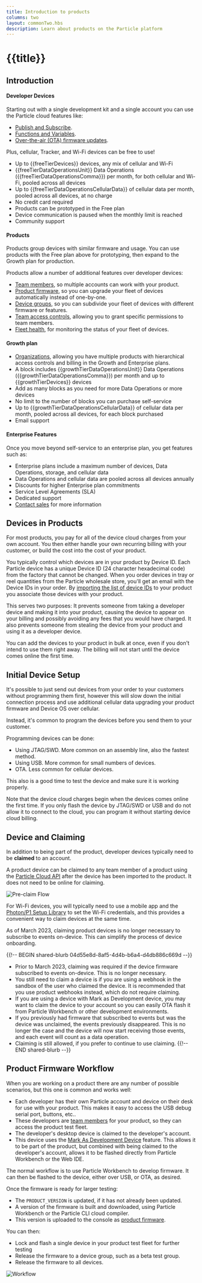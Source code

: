 ```yaml
---
title: Introduction to products
columns: two
layout: commonTwo.hbs
description: Learn about products on the Particle platform
---
```


# {{title}}


## Introduction

#### Developer Devices

Starting out with a single development kit and a single account you can use the Particle cloud features like:

- [Publish and Subscribe](/getting-started/device-os/introduction-to-device-os/#particle-publish).
- [Functions and Variables](/getting-started/device-os/introduction-to-device-os/#particle-function).
- [Over-the-air (OTA) firmware updates](/getting-started/cloud/ota-updates/).

Plus, cellular, Tracker, and Wi-Fi devices can be free to use!

- Up to {{freeTierDevices}} devices, any mix of cellular and Wi-Fi
- {{freeTierDataOperationsUnit}} Data Operations ({{freeTierDataOperationsComma}}) per month, for both cellular and Wi-Fi, pooled across all devices
- Up to {{freeTierDataOperationsCellularData}} of cellular data per month, pooled across all devices, at no charge
- No credit card required
- Products can be prototyped in the Free plan
- Device communication is paused when the monthly limit is reached
- Community support


#### Products

Products group devices with similar firmware and usage. You can use products with the Free plan above for prototyping, then expand to the Growth plan for production.

Products allow a number of additional features over developer devices:

- [Team members](/getting-started/console/console/#adding-team-members), so multiple accounts can work with your product.
- [Product firmware](/getting-started/console/console/#rollout-firmware), so you can upgrade your fleet of devices automatically instead of one-by-one.
- [Device groups](/getting-started/console/device-groups/), so you can subdivide your fleet of devices with different firmware or features.
- [Team access controls](/getting-started/console/team-access-controls/), allowing you to grant specific permissions to team members.
- [Fleet health](/getting-started/console/fleet-health/), for monitoring the status of your fleet of devices.


#### Growth plan

- [Organizations](/getting-started/products/organizations/), allowing you have multiple products with hierarchical access controls and billing in the Growth and Enterprise plans.
- A block includes {{growthTierDataOperationsUnit}} Data Operations ({{growthTierDataOperationsComma}}) per month and up to {{growthTierDevices}} devices
- Add as many blocks as you need for more Data Operations or more devices
- No limit to the number of blocks you can purchase self-service
- Up to {{growthTierDataOperationsCellularData}} of cellular data per month, pooled across all devices, for each block purchased
- Email support

#### Enterprise Features

Once you move beyond self-service to an enterprise plan, you get features such as:

- Enterprise plans include a maximum number of devices, Data Operations, storage, and cellular data
- Data Operations and cellular data are pooled across all devices annually
- Discounts for higher Enterprise plan commitments
- Service Level Agreements (SLA)
- Dedicated support
- [Contact sales](https://particle.io/sales/) for more information


## Devices in Products

For most products, you pay for all of the device cloud charges from your own account. You then either handle your own recurring billing with your customer, or build the cost into the cost of your product. 

You typically control which devices are in your product by Device ID. Each Particle device has a unique Device ID (24 character hexadecimal code) from the factory that cannot be changed. When you order devices in tray or reel quantities from the Particle wholesale store, you'll get an email with the Device IDs in your order. By [importing the list of device IDs](/getting-started/console/console/#adding-devices) to your product you associate those devices with your product.

This serves two purposes: It prevents someone from taking a developer device and making it into your product, causing the device to appear on your billing and possibly avoiding any fees that you would have charged. It also prevents someone from stealing the device from your product and using it as a developer device.

You can add the devices to your product in bulk at once, even if you don't intend to use them right away. The billing will not start until the device comes online the first time. 

## Initial Device Setup

It's possible to just send out devices from your order to your customers without programming them first, however this will slow down the initial connection process and use additional cellular data upgrading your product firmware and Device OS over cellular.

Instead, it's common to program the devices before you send them to your customer. 

Programming devices can be done:

- Using JTAG/SWD. More common on an assembly line, also the fastest method.
- Using USB. More common for small numbers of devices.
- OTA. Less common for cellular devices.

This also is a good time to test the device and make sure it is working properly. 

Note that the device cloud charges begin when the devices comes online the first time. If you only flash the device by JTAG/SWD or USB and do not allow it to connect to the cloud, you can program it without starting device cloud billing.

## Device and Claiming

In addition to being part of the product, developer devices typically need to be **claimed** to an account. 

A product device can be claimed to any team member of a product using the [Particle Cloud API](/reference/cloud-apis/api/#claim-a-device) after the device has been imported to the product. It does not need to be online for claiming.

![Pre-claim Flow](/assets/images/PreclaimFlow.png)

For Wi-Fi devices, you will typically need to use a mobile app and the [Photon/P1 Setup Library](/reference/mobile-sdks/ios/) to set the Wi-Fi credentials, and this provides a convenient way to claim devices at the same time.

As of March 2023, claiming product devices is no longer necessary to subscribe to events on-device. This can simplify the process of device onboarding. 

{{!-- BEGIN shared-blurb 04d55e8d-8af5-4d4b-b6a4-d4db886c669d --}}
- Prior to March 2023, claiming was required if the device firmware subscribed to events on-device. This is no longer necessary.
- You still need to claim a device is if you are using a webhook in the sandbox of the user who claimed the device. It is recommended that you use product webhooks instead, which do not require claiming.
- If you are using a device with Mark as Development device, you may want to claim the device to your account so you can easily OTA flash it from Particle Workbench or other development environments.
- If you previously had firmware that subscribed to events but was the device was unclaimed, the events previously disappeared. This is no longer the case and the device will now start receiving those events, and each event will count as a data operation.
- Claiming is still allowed, if you prefer to continue to use claiming.
{{!-- END shared-blurb --}}


## Product Firmware Workflow

When you are working on a product there are any number of possible scenarios, but this one is common and works well:

- Each developer has their own Particle account and device on their desk for use with your product. This makes it easy to access the USB debug serial port, buttons, etc.. 
- These developers are [team members](/getting-started/console/console/#adding-team-members) for your product, so they can access the product test fleet.
- The developer's desktop device is claimed to the developer's account. 
- This device uses the [Mark As Development Device](/getting-started/console/development-devices/) feature. This allows it to be part of the product, but combined with being claimed to the developer's account, allows it to be flashed directly from Particle Workbench or the Web IDE.


The normal workflow is to use Particle Workbench to develop firmware. It can then be flashed to the device, either over USB, or OTA, as desired.

Once the firmware is ready for larger testing:

- The `PRODUCT_VERSION` is updated, if it has not already been updated.
- A version of the firmware is built and downloaded, using Particle Workbench or the Particle CLI cloud compiler.
- This version is uploaded to the console as [product firmware](/getting-started/console/console/#rollout-firmware).

You can then:

- Lock and flash a single device in your product test fleet for further testing
- Release the firmware to a device group, such as a beta test group.
- Release the firmware to all devices.

![Workflow](/assets/images/release-firmware-flow.png)



